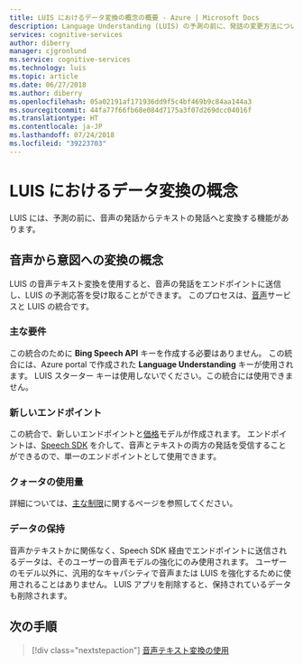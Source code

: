 ```yaml
---
title: LUIS におけるデータ変換の概念の概要 - Azure | Microsoft Docs
description: Language Understanding (LUIS) の予測の前に、発話の変更方法について説明します。
services: cognitive-services
author: diberry
manager: cjgronlund
ms.service: cognitive-services
ms.technology: luis
ms.topic: article
ms.date: 06/27/2018
ms.author: diberry
ms.openlocfilehash: 05a02191af171936dd9f5c4bf469b9c84aa144a3
ms.sourcegitcommit: 44fa77f66fb68e084d7175a3f07d269dcc04016f
ms.translationtype: HT
ms.contentlocale: ja-JP
ms.lasthandoff: 07/24/2018
ms.locfileid: "39223703"
---
```

# <a name="data-conversion-concepts-in-luis"></a>LUIS におけるデータ変換の概念
LUIS には、予測の前に、音声の発話からテキストの発話へと変換する機能があります。 

## <a name="speech-to-intent-conversion-concepts"></a>音声から意図への変換の概念
LUIS の音声テキスト変換を使用すると、音声の発話をエンドポイントに送信し、LUIS の予測応答を受け取ることができます。 このプロセスは、[音声](https://docs.microsoft.com/azure/cognitive-services/Speech)サービスと LUIS の統合です。 

### <a name="key-requirements"></a>主な要件
この統合のために **Bing Speech API** キーを作成する必要はありません。 この統合には、Azure portal で作成された **Language Understanding** キーが使用されます。 LUIS スターター キーは使用しないでください。この統合には使用できません。

### <a name="new-endpoint"></a>新しいエンドポイント 
この統合で、新しいエンドポイントと[価格](luis-boundaries.md#key-limits)モデルが作成されます。 エンドポイントは、[Speech SDK](https://github.com/Azure-Samples/cognitive-services-speech-sdk) を介して、音声とテキストの両方の発話を受信することができるので、単一のエンドポイントとして使用できます。 

### <a name="quota-usage"></a>クォータの使用量
詳細については、[主な制限](luis-boundaries.md#key-limits)に関するページを参照してください。 

### <a name="data-retention"></a>データの保持
音声かテキストかに関係なく、Speech SDK 経由でエンドポイントに送信されるデータは、そのユーザーの音声モデルの強化にのみ使用されます。 ユーザーのモデル以外に、汎用的なキャパシティで音声または LUIS を強化するために使用されることはありません。 LUIS アプリを削除すると、保持されているデータも削除されます。

<!-- TBD: Machine translation conversion concepts -->

## <a name="next-steps"></a>次の手順

> [!div class="nextstepaction"]
> [音声テキスト変換の使用](luis-tutorial-speech-to-intent.md)

